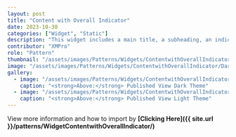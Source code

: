 ```yaml
---
layout: post
title: "Content with Overall Indicator"
date: 2023-10-30
categories: ["Widget", "Static"]
description: "This widget includes a main title, a subheading, an indicator, and more detailed content below."
contributor: "XMPro"
role: "Pattern"
thumbnail: "/assets/images/Patterns/Widgets/ContentwithOverallIndicator/DarkTheme/ContentwithOverallIndicatorPublishedMode.png"
image: "/assets/images/Patterns/Widgets/ContentwithOverallIndicator/DarkTheme/ContentwithOverallIndicatorPublishedMode.png"
gallery:
  - image: "/assets/images/Patterns/Widgets/ContentwithOverallIndicator/DarkTheme/ContentwithOverallIndicatorPublishedMode.png"
    caption: "<strong>Above:</strong> Published View Dark Theme"
  - image: "/assets/images/Patterns/Widgets/ContentwithOverallIndicator/LightTheme/ContentwithOverallIndicatorPublishedMode.png"
    caption: "<strong>Above:</strong> Published View Light Theme"
---
```


View more information and how to import by <strong>[Clicking Here]({{ site.url }}/patterns/WidgetContentwithOverallIndicator/)</strong>